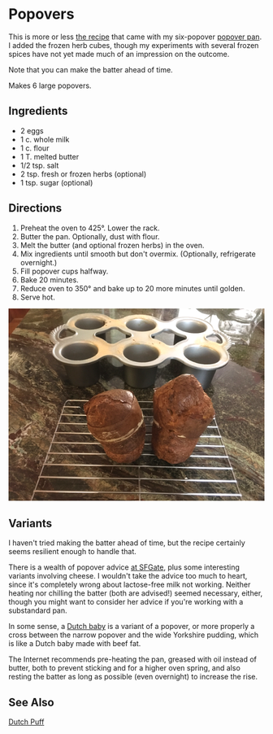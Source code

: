 [photographed]: ../indices/photographed.html

# Popovers

This is more or less [the recipe](https://www.nordicware.com/recipe/rosemary-popovers/) that came with my six-popover [popover pan](https://www.nordicware.com/grand-popover-pan).
I added the frozen herb cubes, though my experiments with several frozen spices have not yet made much of an impression on the outcome.

Note that you can make the batter ahead of time.

Makes 6 large popovers.

## Ingredients

* 2 eggs
* 1 c. whole milk
* 1 c. flour
* 1 T. melted butter
* 1/2 tsp. salt
* 2 tsp. fresh or frozen herbs (optional)
* 1 tsp. sugar (optional)

## Directions

1. Preheat the oven to 425°.  Lower the rack.
2. Butter the pan.  Optionally, dust with flour.
3. Melt the butter (and optional frozen herbs) in the oven.
4. Mix ingredients until smooth but don't overmix.  (Optionally, refrigerate overnight.)
5. Fill popover cups halfway.
6. Bake 20 minutes.
7. Reduce oven to 350° and bake up to 20 more minutes until golden.
8. Serve hot.

![post popping over](../images/popovers.png)

## Variants

I haven't tried making the batter ahead of time, but the recipe certainly seems resilient enough to handle that.

There is a wealth of popover advice [at SFGate](https://www.sfgate.com/recipes/article/Baker-s-quest-What-makes-perfect-popovers-4601293.php),
plus some interesting variants involving cheese.
I wouldn't take the advice too much to heart, since it's completely wrong about lactose-free milk not working.
Neither heating nor chilling the batter (both are advised!) seemed necessary, either,
though you might want to consider her advice if you're working with a substandard pan.

In some sense, a [Dutch baby](../quick-bread/dutchPuff.md) is a variant of a popover, or more properly a cross between the narrow popover and the wide Yorkshire pudding, which is like a Dutch baby made with beef fat.

The Internet recommends pre-heating the pan, greased with oil instead of butter, both to prevent sticking and for a higher oven spring, and also resting the batter as long as possible (even overnight) to increase the rise.

## See Also

[Dutch Puff](../quick-bread/dutchPuff.md)

